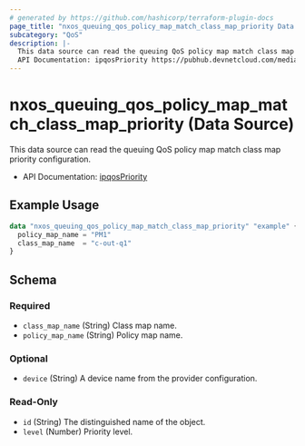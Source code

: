 ```yaml
---
# generated by https://github.com/hashicorp/terraform-plugin-docs
page_title: "nxos_queuing_qos_policy_map_match_class_map_priority Data Source - terraform-provider-nxos"
subcategory: "QoS"
description: |-
  This data source can read the queuing QoS policy map match class map priority configuration.
  API Documentation: ipqosPriority https://pubhub.devnetcloud.com/media/dme-docs-10-2-2/docs/Qos/ipqos:Priority/
---
```


# nxos_queuing_qos_policy_map_match_class_map_priority (Data Source)

This data source can read the queuing QoS policy map match class map priority configuration.

- API Documentation: [ipqosPriority](https://pubhub.devnetcloud.com/media/dme-docs-10-2-2/docs/Qos/ipqos:Priority/)

## Example Usage

```terraform
data "nxos_queuing_qos_policy_map_match_class_map_priority" "example" {
  policy_map_name = "PM1"
  class_map_name  = "c-out-q1"
}
```

<!-- schema generated by tfplugindocs -->
## Schema

### Required

- `class_map_name` (String) Class map name.
- `policy_map_name` (String) Policy map name.

### Optional

- `device` (String) A device name from the provider configuration.

### Read-Only

- `id` (String) The distinguished name of the object.
- `level` (Number) Priority level.


